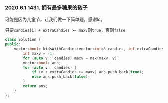### 2020.6.1 1431. 拥有最多糖果的孩子

可能是因为儿童节，让我们做一下简单题，感谢lc。

只要`candies[i] + extraCandies >= maxv`则`true`，否则`false`

```cpp
class Solution {
public:
    vector<bool> kidsWithCandies(vector<int>& candies, int extraCandies) {
        int maxv = -1;
        for (auto v : candies) maxv = max(maxv, v);
        vector<bool> ans;
        for (auto v : candies) {
            if (v + extraCandies >= maxv) ans.push_back(true);
            else ans.push_back(false);
        }
        return ans;
    }
};
```